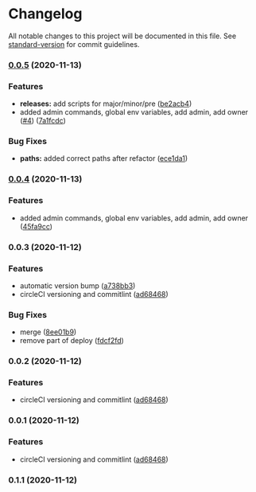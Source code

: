 # Changelog

All notable changes to this project will be documented in this file. See [standard-version](https://github.com/conventional-changelog/standard-version) for commit guidelines.

### [0.0.5](https://github.com/kimmymonassar/DeveroBot/compare/v0.0.4...v0.0.5) (2020-11-13)


### Features

* **releases:** add scripts for major/minor/pre ([be2acb4](https://github.com/kimmymonassar/DeveroBot/commit/be2acb4fc2c52457211a64c3ad22088d5dd7981f))
* added admin commands, global env variables, add admin, add owner ([#4](https://github.com/kimmymonassar/DeveroBot/issues/4)) ([7a1fcdc](https://github.com/kimmymonassar/DeveroBot/commit/7a1fcdc87dff733efd100351faa479891b5157e1))


### Bug Fixes

* **paths:** added correct paths after refactor ([ece1da1](https://github.com/kimmymonassar/DeveroBot/commit/ece1da1e870f7ea385826d953d489659a35d2ff1))

### [0.0.4](https://github.com/kimmymonassar/DeveroBot/compare/v0.0.3...v0.0.4) (2020-11-13)


### Features

* added admin commands, global env variables, add admin, add owner ([45fa9cc](https://github.com/kimmymonassar/DeveroBot/commit/45fa9cc09d583cc477164f3af6ce0247c03a9f27))

### 0.0.3 (2020-11-12)


### Features

* automatic version bump ([a738bb3](https://github.com/kimmymonassar/DeveroBot/commit/a738bb30284203cc251f28007ed207d2bc6c29ee))
* circleCI versioning and commitlint ([ad68468](https://github.com/kimmymonassar/DeveroBot/commit/ad6846882d0aa609f1edff6d4deae99ca2236d31))


### Bug Fixes

* merge ([8ee01b9](https://github.com/kimmymonassar/DeveroBot/commit/8ee01b963f84097a168cf58b74f11280f707e691))
* remove part of deploy ([fdcf2fd](https://github.com/kimmymonassar/DeveroBot/commit/fdcf2fd422ea49ea390e84bfa0a47f4454e7a8f9))

### 0.0.2 (2020-11-12)


### Features

* circleCI versioning and commitlint ([ad68468](https://github.com/kimmymonassar/DeveroBot/commit/ad6846882d0aa609f1edff6d4deae99ca2236d31))

### 0.0.1 (2020-11-12)


### Features

* circleCI versioning and commitlint ([ad68468](https://github.com/kimmymonassar/DeveroBot/commit/ad6846882d0aa609f1edff6d4deae99ca2236d31))

### 0.1.1 (2020-11-12)
